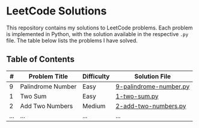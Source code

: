 # LeetCode Solutions

This repository contains my solutions to LeetCode problems. Each problem is implemented in Python, with the solution available in the respective `.py` file. The table below lists the problems I have solved.

## Table of Contents

| #   | Problem Title           | Difficulty | Solution File             |
| --- | ----------------------- | ---------- | ------------------------- |
| 9   | Palindrome Number        | Easy       | [9-palindrome-number.py](9-palindrome-number.py) |
| 1   | Two Sum                 | Easy       | [1-two-sum.py](1-two-sum.py) |
| 2   | Add Two Numbers          | Medium     | [2-add-two-numbers.py](2-add-two-numbers.py) |
| ... | ...                     | ...        | ...                       |
